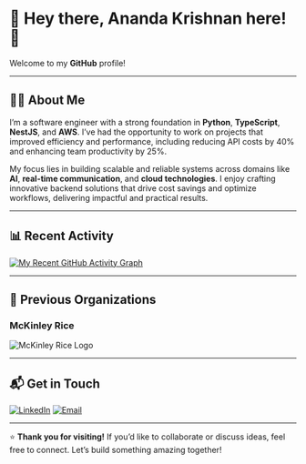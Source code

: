 # 👋 Hey there, Ananda Krishnan here! 🚀  

Welcome to my **GitHub** profile!  

---

## 👨‍💻 **About Me**  

I’m a software engineer with a strong foundation in **Python**, **TypeScript**, **NestJS**, and **AWS**. I’ve had the opportunity to work on projects that improved efficiency and performance, including reducing API costs by 40% and enhancing team productivity by 25%.  

My focus lies in building scalable and reliable systems across domains like **AI**, **real-time communication**, and **cloud technologies**. I enjoy crafting innovative backend solutions that drive cost savings and optimize workflows, delivering impactful and practical results.  

---

## 📊 **Recent Activity**  

[![My Recent GitHub Activity Graph](https://github-readme-activity-graph.vercel.app/graph?username=anandakrishnan-ps&theme=react-dark&days=60&custom_title=Past%202%20Months%20Activity)](https://github.com/anandakrishnan-ps/github-readme-activity-graph)  

---

## 🏢 **Previous Organizations**  

### **McKinley Rice**  
<img src="https://avatars.githubusercontent.com/u/44862542?s=50&v=4" alt="McKinley Rice Logo" style="vertical-align:middle; margin-right:10px;">  

---

## 📬 **Get in Touch**  
[![LinkedIn](https://img.shields.io/badge/LinkedIn-0077B5?style=for-the-badge&logo=linkedin&logoColor=white)](https://linkedin.com/in/anandakrishnan-ps)  [![Email](https://img.shields.io/badge/Email-D14836?style=for-the-badge&logo=gmail&logoColor=white)](mailto:anandakrishnan2125@gmail.com)  

---

⭐ **Thank you for visiting!** If you’d like to collaborate or discuss ideas, feel free to connect. Let’s build something amazing together!  

